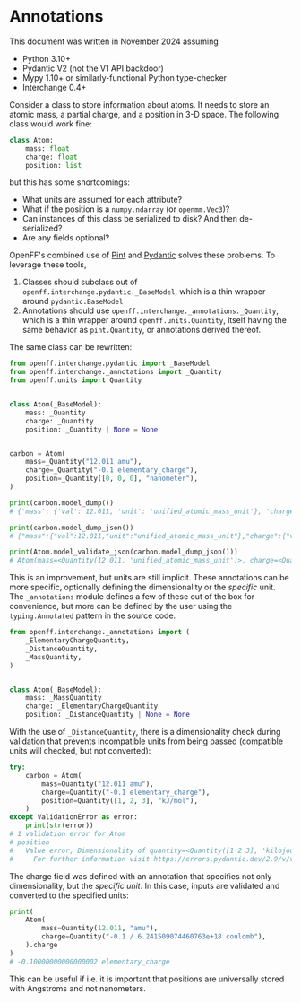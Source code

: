 # Annotations

This document was written in November 2024 assuming

* Python 3.10+
* Pydantic V2 (not the V1 API backdoor)
* Mypy 1.10+ or similarly-functional Python type-checker
* Interchange 0.4+

Consider a class to store information about atoms. It needs to store an atomic mass, a partial charge, and a position in 3-D space. The following class would work fine:

```python
class Atom:
    mass: float
    charge: float
    position: list
```

but this has some shortcomings:

* What units are assumed for each attribute?
* What if the position is a `numpy.ndarray` (or `openmm.Vec3`)?
* Can instances of this class be serialized to disk? And then de-serialized?
* Are any fields optional?

OpenFF's combined use of [Pint](https://pint.readthedocs.io/en/stable/) and [Pydantic](https://docs.pydantic.dev/latest/) solves these problems. To leverage these tools,

1. Classes should subclass out of `openff.interchange.pydantic._BaseModel`, which is a thin wrapper around `pydantic.BaseModel`
2. Annotations should use `openff.interchange._annotations._Quantity`, which is a thin wrapper around `openff.units.Quantity`, itself having the same behavior as `pint.Quantity`, or annotations derived thereof.

The same class can be rewritten:

```python
from openff.interchange.pydantic import _BaseModel
from openff.interchange._annotations import _Quantity
from openff.units import Quantity


class Atom(_BaseModel):
    mass: _Quantity
    charge: _Quantity
    position: _Quantity | None = None


carbon = Atom(
    mass=_Quantity("12.011 amu"),
    charge=_Quantity("-0.1 elementary_charge"),
    position=_Quantity([0, 0, 0], "nanometer"),
)

print(carbon.model_dump())
# {'mass': {'val': 12.011, 'unit': 'unified_atomic_mass_unit'}, 'charge': {'val': -0.1, 'unit': 'elementary_charge'}, 'position': {'val': [0, 0, 0], 'unit': 'nanometer'}}

print(carbon.model_dump_json())
# {"mass":{"val":12.011,"unit":"unified_atomic_mass_unit"},"charge":{"val":-0.1,"unit":"elementary_charge"},"position":{"val":[0,0,0],"unit":"nanometer"}}

print(Atom.model_validate_json(carbon.model_dump_json()))
# Atom(mass=<Quantity(12.011, 'unified_atomic_mass_unit')>, charge=<Quantity(-0.1, 'elementary_charge')>, position=<Quantity([0 0 0], 'nanometer')>)
```

This is an improvement, but units are still implicit. These annotations can be more specific, optionally defining the dimensionality or the _specific_ unit. The `_annotations` module defines a few of these out of the box for convenience, but more can be defined by the user using the `typing.Annotated` pattern in the source code.

```python
from openff.interchange._annotations import (
    _ElementaryChargeQuantity,
    _DistanceQuantity,
    _MassQuantity,
)


class Atom(_BaseModel):
    mass: _MassQuantity
    charge: _ElementaryChargeQuantity
    position: _DistanceQuantity | None = None
```

With the use of `_DistanceQuantity`, there is a dimensionality check during validation that prevents incompatible units from being passed (compatible units will checked, but not converted):

```python
try:
    carbon = Atom(
        mass=Quantity("12.011 amu"),
        charge=Quantity("-0.1 elementary_charge"),
        position=Quantity([1, 2, 3], "kJ/mol"),
    )
except ValidationError as error:
    print(str(error))
# 1 validation error for Atom
# position
#   Value error, Dimensionality of quantity=<Quantity([1 2 3], 'kilojoule / mole')> is not compatible with unit='nanometer' [type=value_error, input_value=<Quantity([1 2 3], 'kilojoule / mole')>, input_type=Quantity]
#     For further information visit https://errors.pydantic.dev/2.9/v/value_error
```

The charge field was defined with an annotation that specifies not only dimensionality, but the _specific unit_. In this case, inputs are validated and converted to the specified units:

```python
print(
    Atom(
        mass=Quantity(12.011, "amu"),
        charge=Quantity("-0.1 / 6.241509074460763e+18 coulomb"),
    ).charge
)
# -0.10000000000000002 elementary_charge
```

This can be useful if i.e. it is important that positions are universally stored with Angstroms and not nanometers.
